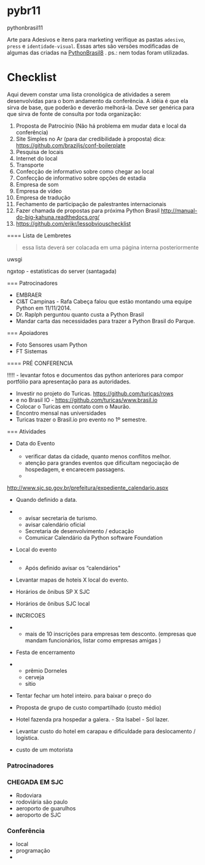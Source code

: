 pybr11
======

pythonbrasil11

Arte para Adesivos e itens para marketing verifique as pastas `adesivo`, `press` e `identidade-visual`. Essas artes são versões modificadas de algumas das criadas na [PythonBrasil8](https://github.com/pythonbrasil/organizacao-pybr8) . ps.: nem todas foram utilizadas.




# Checklist

Aqui devem constar uma lista cronológica de atividades a serem desenvolvidas para o bom andamento da conferência.
A idéia é que ela sirva de base, que poderão e deverão melhorá-la. Deve ser genérica para que sirva de fonte de consulta por toda organização:

1. Proposta de Patrocínio (Não há problema em mudar data e local da conferência)
2. Site Simples no Ar (para dar credibilidade à proposta) dica: <https://github.com/braziljs/conf-boilerplate>
3. Pesquisa de locais
4. Internet do local
5. Transporte
6. Confecção de informativo sobre como chegar ao local
7. Confecção de informativo sobre opções de estadia
7. Empresa de som
8. Empresa de vídeo
9. Empresa de tradução
3. Fechamento de participação de palestrantes internacionais
4. Fazer chamada de propostas para próxima Python Brasil <http://manual-do-big-kahuna.readthedocs.org/>
5. https://github.com/erikr/lessobviouschecklist

==== Lista de Lembretes 

> essa lista deverá ser colacada em uma página interna posteriormente

uwsgi

ngxtop  -  estatisticas do server (santagada)

=== Patrocinadores

- EMBRAER 
- CI&T Campinas - Rafa Cabeça falou que estão montando uma equipe Python em 11/11/2014.
- Dr. Raplph perguntou quanto custa a Python Brasil 
- Mandar carta das necessidades para trazer a Python Brasil do Parque.

=== Apoiadores
- Foto Sensores usam Python 
- FT Sistemas 


==== PRÉ CONFERENCIA

!!!!! - levantar fotos e documentos das python anteriores para compor portfólio para apresentação para as autoridades.

- Investir no projeto do Turicas. https://github.com/turicas/rows
- e no Brasil IO - https://github.com/turicas/www.brasil.io
- Colocar o Turicas em contato com o Maurão.
- Encontro mensal nas universidades
- Turicas trazer o Brasil.io pro evento no 1º semestre.


=== Atividades 



* Data do Evento 
* 
   * verificar datas da cidade, quanto menos conflitos melhor.
   * atenção para grandes eventos que dificultam negociação de hospedagem, e encarecem passagens.
   * 
http://www.sjc.sp.gov.br/prefeitura/expediente_calendario.aspx 


* Quando definido a data.

* 
   * avisar secretaria de turismo.
   * avisar calendário oficial
   * Secretaria de desenvolvimento / educação
   * Comunicar Calendário da Python software Foundation
* Local do evento 
* 
   * Após definido avisar os “calendários"
* Levantar mapas de hoteis X local do evento. 

* Horários de ônibus  SP X SJC

* Horários de ônibus SJC local
* INCRICOES
* 
   * mais de 10 inscrições para empresas tem desconto. (empresas que mandam funcionários, listar como empresas amigas )
* Festa de encerramento
* 
   * prêmio Dorneles
   * cerveja 
   * sitio

- Tentar fechar um hotel inteiro. para baixar o preço do 
- Proposta de grupo de custo compartilhado (custo médio)


- Hotel fazenda pra hospedar a galera. - Sta Isabel - Sol lazer.
- Levantar custo do hotel em carapau e dificuldade para deslocamento / logística.
- custo de um motorista 

###  Patrocinadores


### CHEGADA EM SJC 

- Rodoviara
- rodoviária são paulo
- aeroporto de guarulhos
- aeroporto de SJC 


###  Conferência

- local
- programação
- 
